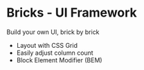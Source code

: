 # Bricks - UI Framework
Build your own UI, brick by brick

- Layout with CSS Grid
- Easily adjust column count
- Block Element Modifier (BEM)
